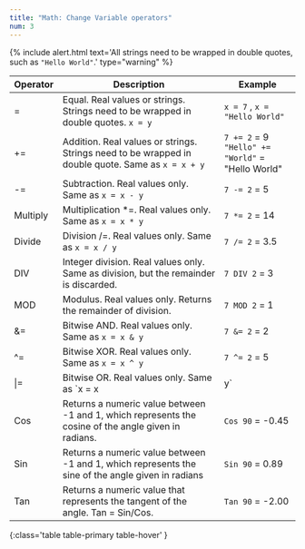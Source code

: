 ```yaml
---
title: "Math: Change Variable operators"
num: 3
---
```


{% include alert.html text='All strings need to be wrapped in double quotes, such as <code>"Hello World"</code>.' type="warning" %} 


| Operator | Description |	Example |
|-------|--------|--------
| = |	Equal. Real values or strings. Strings need to be wrapped in double quotes. `x = y` |`x = 7` , `x = "Hello World"`
|+=	 |Addition. Real values or strings. Strings need to be wrapped in double quote. Same as `x = x + y` |	`7 += 2` = 9 <br/>  `"Hello" += "World"` = "Hello World"
| -= |	Subtraction. Real values only. Same as `x = x - y`|	`7 -= 2` = 5|
|Multiply|	Multiplication *=. Real values only. Same as `x = x * y`|	`7 *= 2` = 14
|Divide|	Division /=. Real values only. Same as `x = x / y`	|`7 /= 2` = 3.5
|DIV|	Integer division. Real values only. Same as division, but the remainder is discarded.	|`7 DIV 2` = 3
|MOD|	Modulus. Real values only. Returns the remainder of division.	|`7 MOD 2` = 1
|&=	|Bitwise AND. Real values only. Same as `x = x & y`	|`7 &= 2` = 2
|^=|	Bitwise XOR. Real values only. Same as  `x = x ^ y`|`7 ^= 2` = 5
|\|=|	Bitwise OR. Real values only. Same as `x = x | y` |	<code>7 |= 2</code> = 7
|Cos	|Returns a numeric value between -1 and 1, which represents the cosine of the angle given in radians.	|`Cos 90` = -0.45
|Sin|	Returns a numeric value between -1 and 1, which represents the sine of the angle given in radians	|`Sin 90` = 0.89
|Tan|	Returns a numeric value that represents the tangent of the angle. Tan = Sin/Cos.|	`Tan 90` = -2.00
{:class='table table-primary table-hover' }